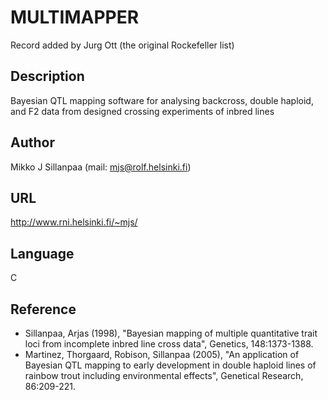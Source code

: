 # MULTIMAPPER
Record added by Jurg Ott (the original Rockefeller list)

## Description
Bayesian QTL mapping software for analysing backcross, double haploid, and F2 data from designed crossing experiments of inbred lines

## Author
Mikko J Sillanpaa (mail: mjs@rolf.helsinki.fi)

## URL
http://www.rni.helsinki.fi/~mjs/

## Language
C

## Reference
* Sillanpaa, Arjas (1998), "Bayesian mapping of multiple quantitative trait loci from incomplete inbred line cross data", Genetics, 148:1373-1388.
* Martinez, Thorgaard, Robison, Sillanpaa (2005), "An application of Bayesian QTL mapping to early development in double haploid lines of rainbow trout including environmental effects", Genetical Research, 86:209-221.